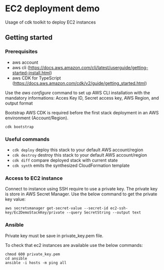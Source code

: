 # EC2 deployment demo

Usage of cdk toolkit to deploy EC2 instances

## Getting started

### Prerequisites
* aws account
* aws cli (https://docs.aws.amazon.com/cli/latest/userguide/getting-started-install.html)
* aws CDK for TypeScript (https://docs.aws.amazon.com/cdk/v2/guide/getting_started.html)

Use the _aws configure_ command to set up AWS CLI installation with the mandatory informations: Acces Key ID, Secret access key, AWS Region, and output format

Bootstrap AWS CDK is required before the first stack deployment in an AWS environment (Account/Region).

    cdk bootstrap

### Useful commands
* `cdk deploy`      deploy this stack to your default AWS account/region
* `cdk destroy`     destroy this stack to your default AWS account/region
* `cdk diff`        compare deployed stack with current state
* `cdk synth`       emits the synthesized CloudFormation template    

### Access to EC2 instance

Connect to instance using SSH require to use a private key. The private key is store in AWS Secret Manager.
Use the below command to get the private key value:

    aws secretsmanager get-secret-value --secret-id ec2-ssh-key/Ec2DemoStackKey/private --query SecretString --output text

### Ansible 

Private key must be save in private_key.pem file.

To check that ec2 instances are available use the below commands:

    chmod 600 private_key.pem
    cd ansible
    ansible -i hosts -m ping all